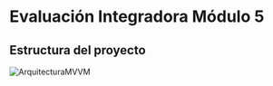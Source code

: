 # Evaluación Integradora Módulo 5
## Estructura del proyecto
![ArquitecturaMVVM](https://github.com/Galtor-program/EvaluacionM5/assets/118318571/f8af3a8e-bb8d-4ecb-bca9-160a2b2b1ea4)

